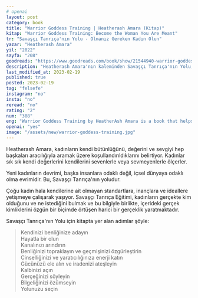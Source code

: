 ```yaml
---
# openai
layout: post
category: book
title: "Warrior Goddess Training | Heatherash Amara (Kitap)"
kitap: "Warrior Goddess Training: Become the Woman You Are Meant"
tr: "Savaşçı Tanrıça'nın Yolu - Olmanız Gereken Kadın Olun"
yazar: "Heatherash Amara"
yil: "2022"
sayfa: "208"
goodreads: "https://www.goodreads.com/book/show/21544940-warrior-goddess-training"
description: "Heatherash Amara'nın kaleminden Savaşçı Tanrıça'nın Yolu, kadınların kendi kimliklerini yeniden keşfetmeleri ve dişil enerjilerini yükseltmeleri için rehber bir kitap."
last_modified_at: 2023-02-19
published: true
posted: 2023-02-19
tag: "felsefe"
instagram: "no"
insta: "no"
reread: "no"
rating: "2"
num: "308"
eng: "Warrior Goddess Training by HeatherAsh Amara is a book that helps women reclaim their strength, true selves, and inner balance. It gives practical tips and techniques to overcome insecurities, worries, and self-defeating thoughts, and to nurture self-esteem, calmness, and happiness. The book combines ancient teachings and modern psychology to highlight the significance of staying present, meditating, being creative, and building relationships when exploring oneself and evolving as a person."
openai: "yes"
image: "/assets/new/warrior-goddess-training.jpg"
---
```


Heatherash Amara, kadınların kendi bütünlüğünü, değerini ve sevgiyi hep başkaları aracılığıyla aramak üzere koşullandırıldıklarını belirtiyor. Kadınlar sık sık kendi değerlerini kendilerini sevenlerle veya sevmeyenlerle ölçerler.

Yeni kadınların devrimi, başka insanlara odaklı değil, içsel dünyaya odaklı olma evrimidir. Bu, Savaşçı Tanrıça'nın yoludur.

Çoğu kadın hala kendilerine ait olmayan standartlara, inançlara ve ideallere yetişmeye çalışarak yaşıyor. Savaşçı Tanrıça Eğitimi, kadınların gerçekte kim olduğunu ve ne istediğini bulmak ve bu bilgiyle birlikte, içerideki gerçek kimliklerini özgün bir biçimde örtüşen harici bir gerçeklik yaratmaktadır. 

Savaşçı Tanrıça'nın Yolu için kitapta yer alan adımlar şöyle:

> Kendinizi benliğinize adayın  
> Hayatla bir olun  
> Kanalınızı arındırın  
> Benliğinizi topraklayın ve geçmişinizi özgürleştirin  
> Cinselliğinizi ve yaratıcılığınıza enerji katın  
> Gücünüzü ele alın ve iradenizi ateşleyin  
> Kalbinizi açın  
> Gerçeğinizi söyleyin  
> Bilgeliğinizi özümseyin  
> Yolunuzu seçin  

